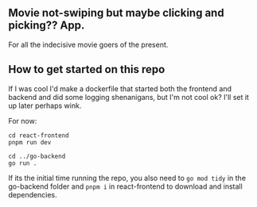 ## Movie not-swiping but maybe clicking and picking?? App. 
For all the indecisive movie goers of the present. 

## How to get started on this repo

If I was cool I'd make a dockerfile that started both the frontend and backend and did some logging
shenanigans, but I'm not cool ok? I'll set it up later perhaps wink. 

For now: 

```
cd react-frontend
pnpm run dev

cd ../go-backend
go run .
```

If its the initial time running the repo, you also need to `go mod tidy` in the go-backend folder
and `pnpm i` in react-frontend to download and install dependencies.
